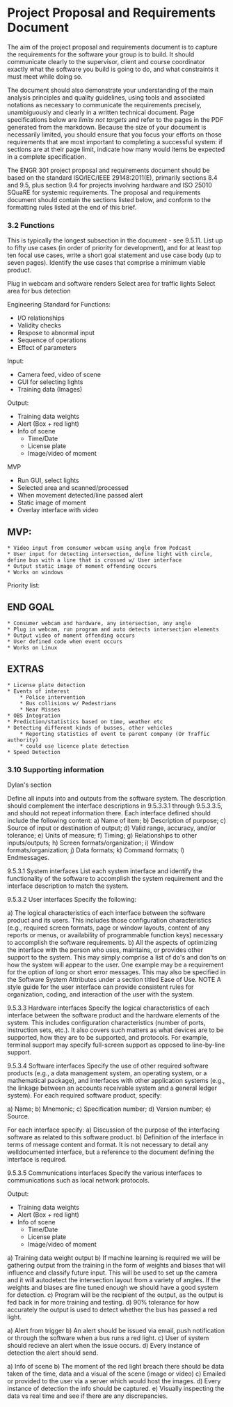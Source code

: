 # Project Proposal and Requirements Document

The aim of the project proposal and requirements document is to
capture the requirements for the software your group is to build. It
should communicate clearly to the supervisor, client and course
coordinator exactly what the software you build is going to do, and
what constraints it must meet while doing so.

The document should also demonstrate your understanding of the main
analysis principles and quality guidelines, using tools and associated
notations as necessary to communicate the requirements precisely,
unambiguously and clearly in a written technical document. Page specifications below are *limits not targets* and refer to the pages in the PDF generated from the markdown. Because the size of your document is necessarily limited, you should ensure
that you focus your efforts on those requirements that are most
important to completing a successful system: if sections are at their
page limit, indicate how many would items be expected in a complete
specification. 

The ENGR 301 project proposal and requirements document should be based
on the standard ISO/IEC/IEEE 29148:2011(E), primarily sections 8.4 and
9.5, plus section 9.4 for projects involving hardware and ISO 25010
SQuaRE for systemic requirements. The proposal and requirements
document should contain the sections listed below, and conform to the
formatting rules listed at the end of this brief. 

### 3.2 Functions

This is typically the longest subsection in the document - see 9.5.11.
List up to fifty use cases (in order of priority for development), and
for at least top ten focal use cases, write a short goal statement and
use case body (up to seven pages).  Identify the use cases that
comprise a minimum viable product.

Plug in webcam and software renders
Select area for traffic lights
Select area for bus detection

Engineering Standard for Functions:
* I/O relationships
* Validity checks
* Respose to abnormal input
* Sequence of operations
* Effect of parameters

Input:
* Camera feed, video of scene
* GUI for selecting lights
* Training data (Images)

Output: 
* Training data weights
* Alert (Box + red light)
* Info of scene 
    * Time/Date
    * License plate
    * Image/video of moment

MVP
* Run GUI, select lights
* Selected area and scanned/processed
* When movement detected/line passed alert
* Static image of moment
* Overlay interface with video









## MVP: 
    * Video input from consumer webcam using angle from Podcast
    * User input for detecting intersection, define light with circle, define bus with a line that is crossed w/ User interface
    * Output static image of moment offending occurs
    * Works on windows
Priority list:
## END GOAL
    * Consumer webcam and hardware, any intersection, any angle
    * Plug in webcam, run program and auto detects intersection elements
    * Output video of moment offending occurs
    * User defined code when event occurs
    * Works on Linux
    
## EXTRAS
    * License plate detection
    * Events of interest
        * Police intervention
        * Bus collisions w/ Pedestrians
        * Near Misses
    * OBS Integration
    * Prediction/statistics based on time, weather etc
    * Detecting different kinds of busses, other vehicles
        * Reporting statistics of event to parent company (Or Traffic authority)
        * could use licence plate detection
    * Speed Detection


### 3.10 Supporting information


Dylan's section 

Define all inputs into and outputs from the software system. The description should complement the interface
descriptions in 9.5.3.3.1 through 9.5.3.3.5, and should not repeat information there.
Each interface defined should include the following content:
a) Name of item;
b) Description of purpose;
c) Source of input or destination of output;
d) Valid range, accuracy, and/or tolerance;
e) Units of measure;
f) Timing;
g) Relationships to other inputs/outputs;
h) Screen formats/organization;
i) Window formats/organization;
j) Data formats;
k) Command formats;
l) Endmessages. 

9.5.3.1 System interfaces
List each system interface and identify the functionality of the software to accomplish the system requirement
and the interface description to match the system.

9.5.3.2 User interfaces
Specify the following:

a) The logical characteristics of each interface between the software product and its users. This includes
those configuration characteristics (e.g., required screen formats, page or window layouts, content of any
reports or menus, or availability of programmable function keys) necessary to accomplish the software
requirements.
b) All the aspects of optimizing the interface with the person who uses, maintains, or provides other support
to the system. This may simply comprise a list of do's and don'ts on how the system will appear to the
user. One example may be a requirement for the option of long or short error messages. This may also
be specified in the Software System Attributes under a section titled Ease of Use.
NOTE A style guide for the user interface can provide consistent rules for organization, coding, and interaction of the
user with the system.

9.5.3.3 Hardware interfaces
Specify the logical characteristics of each interface between the software product and the hardware elements
of the system. This includes configuration characteristics (number of ports, instruction sets, etc.). It also covers
such matters as what devices are to be supported, how they are to be supported, and protocols. For example,
terminal support may specify full-screen support as opposed to line-by-line support.

9.5.3.4 Software interfaces
Specify the use of other required software products (e.g., a data management system, an operating system,
or a mathematical package), and interfaces with other application systems (e.g., the linkage between an
accounts receivable system and a general ledger system).
For each required software product, specify:

a) Name;
b) Mnemonic;
c) Specification number;
d) Version number;
e) Source.

For each interface specify:
a) Discussion of the purpose of the interfacing software as related to this software product.
b) Definition of the interface in terms of message content and format. It is not necessary to detail any welldocumented
interface, but a reference to the document defining the interface is required. 

9.5.3.5 Communications interfaces
Specify the various interfaces to communications such as local network protocols. 

Output: 
* Training data weights
* Alert (Box + red light)
* Info of scene 
    * Time/Date
    * License plate
    * Image/video of moment

a) Training data weight output
b) If machine learning is required we will be gathering output from the training in the form of weights and biases that will influence and classify future input.
This will be used to set up the camera and it will autodetect the intersection layout from a variety of angles. If the weights and biases
are fine tuned enough we should have a good system for detection. 
c) Program will be the recipient of the output, as the output is fed back in for more training and testing.
d) 90% tolerance for how accurately the output is used to detect whether the bus has passed a red light.
<!--e) Units of measure;-->
<!--f) Timing;-->
<!--g) Relationships to other inputs/outputs;-->
<!--h) Screen formats/organization;-->
<!--i) Window formats/organization;-->
<!--j) Data formats;-->
<!--k) Command formats;-->
<!--l) Endmessages.-->

a) Alert from trigger
b) An alert should be issued via email, push notification or through the software when a bus runs a red light. 
c) User of system should recieve an alert when the issue occurs.
d) Every instance of detection the alert should send.
<!--e) Units of measure;-->
<!--f) Timing;-->
<!--g) Relationships to other inputs/outputs;-->
<!--h) Screen formats/organization;-->
<!--i) Window formats/organization;-->
<!--j) Data formats;-->
<!--k) Command formats;-->
<!--l) Endmessages.-->

a) Info of scene
b) The moment of the red light breach there should be data taken of the time, data and a visual of the scene (image or video)
c) Emailed or provided to the user via a server which would host the images.
d) Every instance of detection the info should be captured.
e) Visually inspecting the data vs real time and see if there are any discrepancies. 
<!--f) Timing;-->
<!--g) Relationships to other inputs/outputs;-->
<!--h) Screen formats/organization;-->
<!--i) Window formats/organization;-->
<!--j) Data formats;-->
<!--k) Command formats;-->
<!--l) Endmessages.-->








